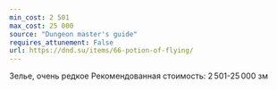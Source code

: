 ```yaml
---
min_cost: 2 501
max_cost: 25 000
source: "Dungeon master's guide"
requires_attunement: False
url: https://dnd.su/items/66-potion-of-flying/
---
```


Зелье, очень редкое
Рекомендованная стоимость: 2 501-25 000 зм